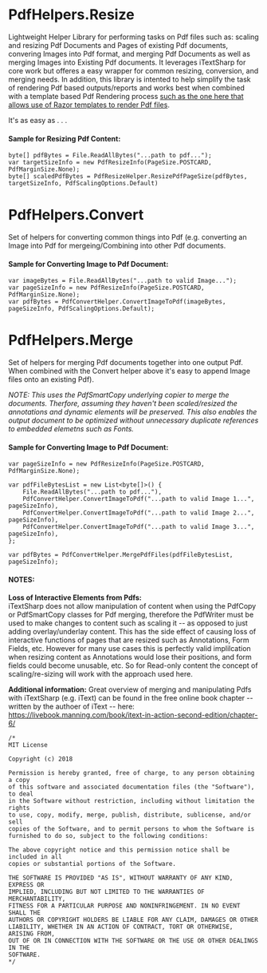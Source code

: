 # PdfHelpers.Resize
Lightweight Helper Library for performing tasks on Pdf files such as: scaling and resizing Pdf Documents and Pages of existing Pdf documents, convering Images into Pdf 
format, and merging Pdf Documents as well as merging Images into Existing Pdf documents.  It leverages iTextSharp for core work but offeres a easy wrapper for common 
resizing, conversion, and merging needs.  In addition, this library is intented to help simplify the task of rendering Pdf based outputs/reports and works best when 
combined with a template based Pdf Rendering process [such as the one here that allows use of Razor templates to render Pdf files](https://github.com/cajuncoding/XslFO.TestSolution).

It's as easy as . . .

#### Sample for Resizing Pdf Content:
```
byte[] pdfBytes = File.ReadAllBytes("...path to pdf...");
var targetSizeInfo = new PdfResizeInfo(PageSize.POSTCARD, PdfMarginSize.None);
byte[] scaledPdfBytes = PdfResizeHelper.ResizePdfPageSize(pdfBytes, targetSizeInfo, PdfScalingOptions.Default)
```


# PdfHelpers.Convert
Set of helpers for converting common things into Pdf (e.g. converting an Image into Pdf for mergeing/Combining into other Pdf documents.

#### Sample for Converting Image to Pdf Document:
```
var imageBytes = File.ReadAllBytes("...path to valid Image...");
var pageSizeInfo = new PdfResizeInfo(PageSize.POSTCARD, PdfMarginSize.None);
var pdfBytes = PdfConvertHelper.ConvertImageToPdf(imageBytes, pageSizeInfo, PdfScalingOptions.Default);
```   


# PdfHelpers.Merge
Set of helpers for merging Pdf documents together into one output Pdf. When combined with the Convert helper above it's 
easy to append Image files onto an existing Pdf).  

*NOTE: This uses the PdfSmartCopy underlying copier to merge the documents. Therfore, assuming they haven't been scaled/resized the annotations and dynamic
elements will be preserved.  This also enables the output document to be optimized without unnecessary duplicate references to embedded elemetns such as Fonts.*

#### Sample for Converting Image to Pdf Document:
```
var pageSizeInfo = new PdfResizeInfo(PageSize.POSTCARD, PdfMarginSize.None);

var pdfFileBytesList = new List<byte[]>() {
    File.ReadAllBytes("...path to pdf..."),
    PdfConvertHelper.ConvertImageToPdf("...path to valid Image 1...", pageSizeInfo),
    PdfConvertHelper.ConvertImageToPdf("...path to valid Image 2...", pageSizeInfo),
    PdfConvertHelper.ConvertImageToPdf("...path to valid Image 3...", pageSizeInfo),
};

var pdfBytes = PdfConvertHelper.MergePdfFiles(pdfFileBytesList, pageSizeInfo);
```

  
#### NOTES:
**Loss of Interactive Elements from Pdfs:**  
iTextSharp does not allow manipulation of content when using the PdfCopy or PdfSmartCopy classes for Pdf merging, therefore the PdfWriter 
must be used to make changes to content such as scaling it -- as opposed to just adding overlay/underlay content.  This has the side effect of causing
loss of interactive functions of pages that are resized such as Annotations, Form Fields, etc.  However for many use cases this is perfectly valid implilcation
when resizing content as Annotations would lose their positions, and form fields could become unusable, etc.  So for Read-only content the concept of scaling/re-sizing
will work with the approach used here.

**Additional information:**
Great overview of merging and manipulating Pdfs with iTextSharp (e.g. iText) can be found in the free online book chapter -- written by the authoer of iText -- here:  
https://livebook.manning.com/book/itext-in-action-second-edition/chapter-6/

```
/*
MIT License

Copyright (c) 2018

Permission is hereby granted, free of charge, to any person obtaining a copy
of this software and associated documentation files (the "Software"), to deal
in the Software without restriction, including without limitation the rights
to use, copy, modify, merge, publish, distribute, sublicense, and/or sell
copies of the Software, and to permit persons to whom the Software is
furnished to do so, subject to the following conditions:

The above copyright notice and this permission notice shall be included in all
copies or substantial portions of the Software.

THE SOFTWARE IS PROVIDED "AS IS", WITHOUT WARRANTY OF ANY KIND, EXPRESS OR
IMPLIED, INCLUDING BUT NOT LIMITED TO THE WARRANTIES OF MERCHANTABILITY,
FITNESS FOR A PARTICULAR PURPOSE AND NONINFRINGEMENT. IN NO EVENT SHALL THE
AUTHORS OR COPYRIGHT HOLDERS BE LIABLE FOR ANY CLAIM, DAMAGES OR OTHER
LIABILITY, WHETHER IN AN ACTION OF CONTRACT, TORT OR OTHERWISE, ARISING FROM,
OUT OF OR IN CONNECTION WITH THE SOFTWARE OR THE USE OR OTHER DEALINGS IN THE
SOFTWARE.
*/
```
